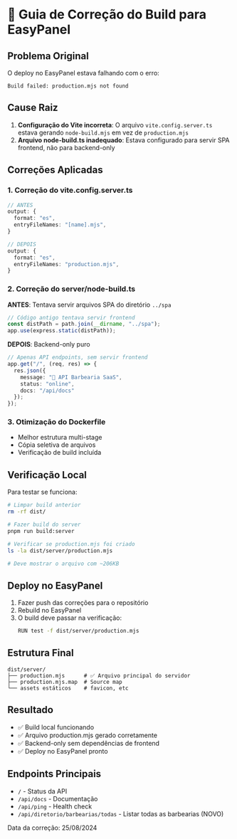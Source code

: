 # 🔧 Guia de Correção do Build para EasyPanel

## Problema Original
O deploy no EasyPanel estava falhando com o erro:
```
Build failed: production.mjs not found
```

## Cause Raiz
1. **Configuração do Vite incorreta**: O arquivo `vite.config.server.ts` estava gerando `node-build.mjs` em vez de `production.mjs`
2. **Arquivo node-build.ts inadequado**: Estava configurado para servir SPA frontend, não para backend-only

## Correções Aplicadas

### 1. Correção do vite.config.server.ts
```typescript
// ANTES
output: {
  format: "es",
  entryFileNames: "[name].mjs",
}

// DEPOIS
output: {
  format: "es", 
  entryFileNames: "production.mjs",
}
```

### 2. Correção do server/node-build.ts
**ANTES**: Tentava servir arquivos SPA do diretório `../spa`
```typescript
// Código antigo tentava servir frontend
const distPath = path.join(__dirname, "../spa");
app.use(express.static(distPath));
```

**DEPOIS**: Backend-only puro
```typescript
// Apenas API endpoints, sem servir frontend
app.get("/", (req, res) => {
  res.json({ 
    message: "🚀 API Barbearia SaaS",
    status: "online",
    docs: "/api/docs"
  });
});
```

### 3. Otimização do Dockerfile
- Melhor estrutura multi-stage
- Cópia seletiva de arquivos
- Verificação de build incluída

## Verificação Local
Para testar se funciona:

```bash
# Limpar build anterior
rm -rf dist/

# Fazer build do server
pnpm run build:server

# Verificar se production.mjs foi criado
ls -la dist/server/production.mjs

# Deve mostrar o arquivo com ~206KB
```

## Deploy no EasyPanel
1. Fazer push das correções para o repositório
2. Rebuild no EasyPanel
3. O build deve passar na verificação:
   ```bash
   RUN test -f dist/server/production.mjs
   ```

## Estrutura Final
```
dist/server/
├── production.mjs      # ✅ Arquivo principal do servidor
├── production.mjs.map  # Source map
└── assets estáticos    # favicon, etc
```

## Resultado
- ✅ Build local funcionando
- ✅ Arquivo production.mjs gerado corretamente
- ✅ Backend-only sem dependências de frontend
- ✅ Deploy no EasyPanel pronto

## Endpoints Principais
- `/` - Status da API
- `/api/docs` - Documentação
- `/api/ping` - Health check
- `/api/diretorio/barbearias/todas` - Listar todas as barbearias (NOVO)

Data da correção: 25/08/2024

